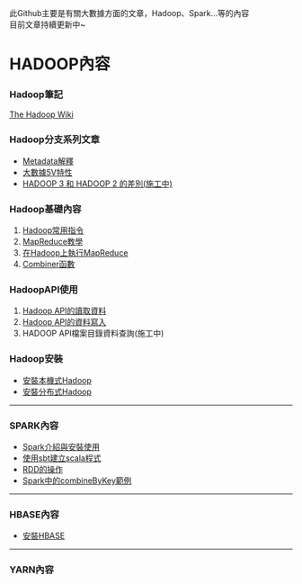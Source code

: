 此Github主要是有關大數據方面的文章，Hadoop、Spark...等的內容<br>
目前文章持續更新中~

# HADOOP內容

### Hadoop筆記
[The Hadoop Wiki](https://github.com/twilighthook/HadoopNote/wiki)

### Hadoop分支系列文章
* [Metadata解釋](https://github.com/twilighthook/HadoopNote/wiki/Metadata%E8%A7%A3%E9%87%8B)
* [大數據5V特性](https://github.com/twilighthook/HadoopNote/wiki/%E5%A4%A7%E6%95%B8%E6%93%9A5V%E7%89%B9%E6%80%A7)
* [HADOOP 3 和 HADOOP 2 的差別(施工中)](https://github.com/twilighthook/BigDataNote/wiki/HADOOP-3-%E5%92%8C-HADOOP-2-%E7%9A%84%E5%B7%AE%E5%88%A5)
  
### Hadoop基礎內容
1. [Hadoop常用指令](https://github.com/twilighthook/HadoopNote/wiki/Hadoop%E5%B8%B8%E7%94%A8%E6%8C%87%E4%BB%A4)
2. [MapReduce教學](https://github.com/twilighthook/HadoopNote/wiki/MapReduce%E6%95%99%E5%AD%B8)
3. [在Hadoop上執行MapReduce](https://github.com/twilighthook/HadoopNote/wiki/%E5%9C%A8Hadoop%E4%B8%8A%E5%9F%B7%E8%A1%8CMapReduce)
4. [Combiner函數](https://github.com/twilighthook/HadoopNote/wiki/Combiner%E5%87%BD%E6%95%B8)
 
### HadoopAPI使用
1. [Hadoop API的讀取資料](https://github.com/twilighthook/HadoopNote/wiki/Hadoop-API%E7%9A%84%E8%AE%80%E5%8F%96%E8%B3%87%E6%96%99)
2. [Hadoop API的資料寫入](https://github.com/twilighthook/HadoopNote/wiki/Hadoop-API%E7%9A%84%E8%B3%87%E6%96%99%E5%AF%AB%E5%85%A5)
3. HADOOP API檔案目錄資料查詢(施工中)

### Hadoop安裝
* [安裝本機式Hadoop](https://github.com/twilighthook/HadoopNote/wiki/%E5%AE%89%E8%A3%9D%E5%96%AE%E7%AF%80%E9%BB%9EHadoop%E6%95%99%E5%AD%B8)
* [安裝分布式Hadoop](https://github.com/twilighthook/HadoopNote/wiki/%E5%AE%89%E8%A3%9D%E5%88%86%E5%B8%83%E5%BC%8FHadoop%E6%95%99%E5%AD%B8)

***

### SPARK內容
* [Spark介紹與安裝使用](https://github.com/twilighthook/BigDataNote/wiki/Spark%E4%BB%8B%E7%B4%B9%E8%88%87%E5%AE%89%E8%A3%9D%E4%BD%BF%E7%94%A8)
* [使用sbt建立scala程式](https://github.com/twilighthook/BigDataNote/wiki/%E4%BD%BF%E7%94%A8sbt%E5%BB%BA%E7%AB%8Bscala%E7%A8%8B%E5%BC%8F)
* [RDD的操作](https://github.com/twilighthook/BigDataNote/wiki/RDD%E7%9A%84%E6%93%8D%E4%BD%9C)
* [Spark中的combineByKey範例](https://github.com/twilighthook/BigDataNote/wiki/Spark%E4%B8%AD%E7%9A%84combineByKey%E7%AF%84%E4%BE%8B)
***

### HBASE內容
* [安裝HBASE](https://github.com/twilighthook/BigDataNote/wiki/%E5%AE%89%E8%A3%9DHBASE)

***

### YARN內容
